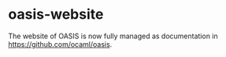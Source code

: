 # oasis-website

The website of OASIS is now fully managed as documentation in https://github.com/ocaml/oasis.
